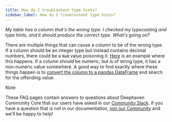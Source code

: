 ```yaml
---
title: How do I troubleshoot type hints?
sidebar_label: How do I troubleshoot type hints?
---
```


<em>My table has a column that's the wrong type. I checked my typecasting and type hints, and it should produce the correct type. What's going on?</em>

<p></p>

There are multiple things that can cause a column to be of the wrong type. If a column should be an integer type but instead contains decimal numbers, there could be a `NaN` value poisoning it. [Here](/blog/2022/08/03/gremlins-in-data#nans-in-pandas-dataframes) is an example where this happens. If a column should be numeric, but is of string type, it has a non-numeric value somewhere. A good way to find exactly where these things happen is to [convert the column to a pandas DataFrame](../../how-to-guides/use-pandas.md) and search for the offending value.

> [!NOTE]
> These FAQ pages contain answers to questions about Deephaven Community Core that our users have asked in our [Community Slack](/slack). If you have a question that is not in our documentation, [join our Community](/slack) and we'll be happy to help!
